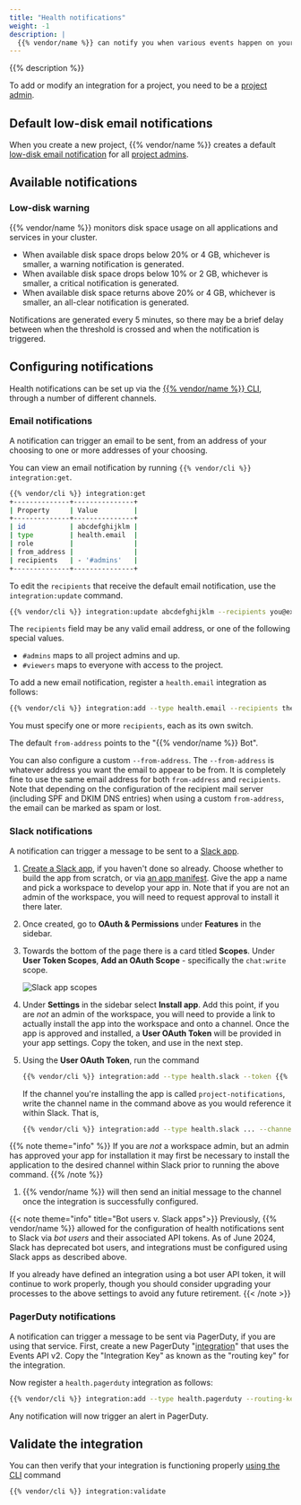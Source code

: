 ```yaml
---
title: "Health notifications"
weight: -1
description: |
  {{% vendor/name %}} can notify you when various events happen on your project, in any environment. At this time the only notification provided is a low disk space warning, but others may be added in the future.
---
```


{{% description %}}

To add or modify an integration for a project, you need to be a [project admin](../administration/users.md#project-roles).

## Default low-disk email notifications

When you create a new project,
{{% vendor/name %}} creates a default [low-disk email notification](#low-disk-warning) for all [project admins](../administration/users.md#project-roles).

## Available notifications

### Low-disk warning

{{% vendor/name %}} monitors disk space usage on all applications and services in your cluster.

* When available disk space drops below 20% or 4&nbsp;GB, whichever is smaller, a warning notification is generated.
* When available disk space drops below 10% or 2&nbsp;GB, whichever is smaller, a critical notification is generated.
* When available disk space returns above 20% or 4&nbsp;GB, whichever is smaller, an all-clear notification is generated.

Notifications are generated every 5 minutes, so there may be a brief delay between when the threshold is crossed and when the notification is triggered.

## Configuring notifications

Health notifications can be set up via the [{{% vendor/name %}} CLI](/administration/cli/_index.md), through a number of different channels.

### Email notifications

A notification can trigger an email to be sent, from an address of your choosing to one or more addresses of your choosing.

You can view an email notification by running `{{% vendor/cli %}} integration:get`.

```bash
{{% vendor/cli %}} integration:get
+--------------+---------------+
| Property     | Value         |
+--------------+---------------+
| id           | abcdefghijklm |
| type         | health.email  |
| role         |               |
| from_address |               |
| recipients   | - '#admins'   |
+--------------+---------------+
```

To edit the `recipients` that receive the default email notification, use the `integration:update` command.

```bash
{{% vendor/cli %}} integration:update abcdefghijklm --recipients you@example.com
```

The `recipients` field may be any valid email address, or one of the following special values.

* `#admins` maps to all project admins and up.
* `#viewers` maps to everyone with access to the project.

To add a new email notification, register a `health.email` integration as follows:

```bash
{{% vendor/cli %}} integration:add --type health.email --recipients them@example.com --recipients others@example.com
```

You must specify one or more `recipients`, each as its own switch.

The default `from-address` points to the "{{% vendor/name %}} Bot".

You can also configure a custom `--from-address`. The `--from-address` is whatever address you want the email to appear to be from. It is completely fine to use the same email address for both `from-address` and `recipients`. Note that depending on the configuration of the recipient mail server (including SPF and DKIM DNS entries) when using a custom `from-address`, the email can be marked as spam or lost.

### Slack notifications

A notification can trigger a message to be sent to a [Slack app](https://api.slack.com/apps).

1. [Create a Slack app](https://api.slack.com/apps), if you haven't done so already.
    Choose whether to build the app from scratch, or via [an app manifest](https://api.slack.com/concepts/manifests).
    Give the app a name and pick a workspace to develop your app in. 
    Note that if you are not an admin of the workspace, you will need to request approval to install it there later.
1. Once created, go to **OAuth & Permissions** under **Features** in the sidebar.
1. Towards the bottom of the page there is a card titled **Scopes**.
    Under **User Token Scopes**, **Add an OAuth Scope** - specifically the `chat:write` scope.

    ![Slack app scopes](/images/slack/slack-app-scopes.png "0.30")

1. Under **Settings** in the sidebar select **Install app**. 
    Add this point, if you are _not_ an admin of the workspace, you will need to provide a link to actually install the app into the workspace and onto a channel.
    Once the app is approved and installed, a **User OAuth Token** will be provided in your app settings. 
    Copy the token, and use in the next step. 
1. Using the **User OAuth Token**, run the command

    ```bash
    {{% vendor/cli %}} integration:add --type health.slack --token {{% variable "USER_OAUTH_TOKEN" %}} --channel {{% variable "CHANNEL_NAME" %}} --project {{% variable "PROJECT_ID" %}}
    ```

    If the channel you're installing the app is called `project-notifications`, write the channel name in the command above as you would reference it within Slack. 
    That is, 

    ```bash
    {{% vendor/cli %}} integration:add --type health.slack ... --channel '#project-notifications' ...
    ```
{{% note theme="info" %}}
If you are _not_ a workspace admin, but an admin has approved your app for installation it may first be necessary to install the application to the desired channel within Slack prior to running the above command. 
{{% /note %}}


1. {{% vendor/name %}} will then send an initial message to the channel once the integration is successfully configured. 

{{< note theme="info" title="Bot users v. Slack apps">}}
Previously, {{% vendor/name %}} allowed for the configuration of health notifications sent to Slack via _bot users_ and their associated API tokens.
As of June 2024, Slack has deprecated bot users, and integrations must be configured using Slack apps as described above.

If you already have defined an integration using a bot user API token, it will continue to work properly, though you should consider upgrading your processes to the above settings to avoid any future retirement. 
{{< /note >}}

### PagerDuty notifications

A notification can trigger a message to be sent via PagerDuty, if you are using that service.
First, create a new PagerDuty "[integration](https://support.pagerduty.com/docs/services-and-integrations)" that uses the Events API v2.
Copy the "Integration Key" as known as the "routing key" for the integration.

Now register a `health.pagerduty` integration as follows:


```bash
{{% vendor/cli %}} integration:add --type health.pagerduty --routing-key YOUR_ROUTING_KEY
```

Any notification will now trigger an alert in PagerDuty.


## Validate the integration

You can then verify that your integration is functioning properly [using the CLI](/integrations/overview.md#validate-integrations) command

```bash
{{% vendor/cli %}} integration:validate
```
